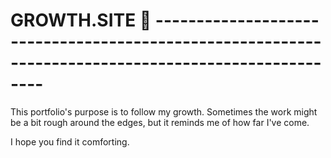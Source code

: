 # GROWTH.SITE 🌱 ----------------------------------------------------------------------------------------------------

This portfolio's purpose is to follow my growth. Sometimes the work might be a bit rough around the edges, but it reminds me of how far I've come. 

I hope you find it comforting. 
